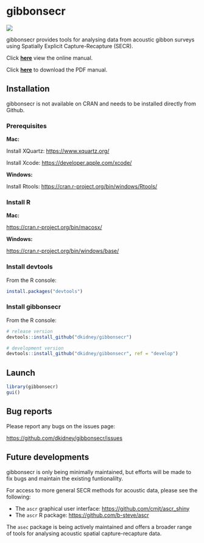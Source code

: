 
<!-- README.md is generated from README.Rmd. Please edit that file -->
gibbonsecr
==========

![](https://travis-ci.org/dkidney/gibbonsecr.svg?branch=master)

gibbonsecr provides tools for analysing data from acoustic gibbon surveys using Spatially Explicit Capture-Recapture (SECR).

Click [**here**](http://dkidney.github.io/gibbonsecr/index.html) view the online manual.

Click [**here**](http://dkidney.github.io/gibbonsecr/docs/index.pdf) to download the PDF manual.

Installation
------------

gibbonsecr is not available on CRAN and needs to be installed directly from Github.

### Prerequisites

**Mac:**

Install XQuartz: <https://www.xquartz.org/>

Install Xcode: <https://developer.apple.com/xcode/>

**Windows:**

Install Rtools: <https://cran.r-project.org/bin/windows/Rtools/>

### Install R

**Mac:**

<https://cran.r-project.org/bin/macosx/>

**Windows:**

<https://cran.r-project.org/bin/windows/base/>

### Install devtools

From the R console:

``` r
install.packages("devtools")
```

### Install gibbonsecr

From the R console:

``` r
# release version
devtools::install_github("dkidney/gibbonsecr")

# development version
devtools::install_github("dkidney/gibbonsecr", ref = "develop")
```

Launch
------

``` r
library(gibbonsecr)
gui()
```

Bug reports
-----------

Please report any bugs on the issues page:

<https://github.com/dkidney/gibbonsecr/issues>

Future developments
-------------------

gibbonsecr is only being minimally maintained, but efforts will be made to fix bugs and maintain the existing funtionalilty.

For access to more general SECR methods for acoustic data, please see the following:

-   The `ascr` graphical user interface: <https://github.com/cmjt/ascr_shiny>
-   The `ascr` R package: <https://github.com/b-steve/ascr>

The `asec` package is being actively maintained and offers a broader range of tools for analysing acoustic spatial capture-recapture data.
